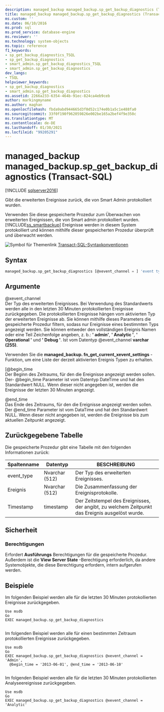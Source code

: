```yaml
---
description: managed_backup managed_backup.sp_get_backup_diagnostics (Transact-SQL)
title: managed_backup managed_backup.sp_get_backup_diagnostics (Transact-SQL) | Microsoft-Dokumentation
ms.custom: ''
ms.date: 06/10/2016
ms.prod: sql
ms.prod_service: database-engine
ms.reviewer: ''
ms.technology: system-objects
ms.topic: reference
f1_keywords:
- sp_get_backup_diagnostics_TSQL
- sp_get_backup_diagnostics
- smart_admin.sp_get_backup_diagnostics_TSQL
- smart_admin.sp_get_backup_diagnostics
dev_langs:
- TSQL
helpviewer_keywords:
- sp_get_backup_diagnostics
- smart_admin.sp_get_backup_diagnostics
ms.assetid: 2266a233-6354-464b-91ec-824ca4eb9ceb
author: markingmyname
ms.author: maghan
ms.openlocfilehash: fbda9abd944665d3f0d52c174e0b1a5c1e488fa0
ms.sourcegitcommit: 33f0f190f962059826e002be165a2bef4f9e350c
ms.translationtype: MT
ms.contentlocale: de-DE
ms.lasthandoff: 01/30/2021
ms.locfileid: "99205291"
---
```

# <a name="managed_backupsp_get_backup_diagnostics-transact-sql"></a>managed_backup managed_backup.sp_get_backup_diagnostics (Transact-SQL)
[!INCLUDE [sqlserver2016](../../includes/applies-to-version/sqlserver2016.md)]

  Gibt die erweiterten Ereignisse zurück, die von Smart Admin protokolliert wurden.  
  
 Verwenden Sie diese gespeicherte Prozedur zum Überwachen von erweiterten Ereignissen, die von Smart admin protokolliert wurden. [!INCLUDE[ss_smartbackup](../../includes/ss-smartbackup-md.md)] Ereignisse werden in diesem System protokolliert und können mithilfe dieser gespeicherten Prozedur überprüft und überwacht werden.  
  
 ![Symbol für Themenlink](../../database-engine/configure-windows/media/topic-link.gif "Symbol für Themenlink") [Transact-SQL-Syntaxkonventionen](../../t-sql/language-elements/transact-sql-syntax-conventions-transact-sql.md)  
  
## <a name="syntax"></a>Syntax  
  
```sql  
managed_backup.sp_get_backup_diagnostics [@xevent_channel = ] 'event type' [, [@begin_time = ] 'time1' ] [, [@end_time = ] 'time2'VARCHAR(255) = 'Xevent',@begin_time DATETIME = NULL,@end_time DATETIME = NULL  
```  
  
##  <a name="arguments"></a><a name="Arguments"></a>Argumente  
 @xevent_channel  
 Der Typ des erweiterten Ereignisses. Bei Verwendung des Standardwerts werden alle in den letzten 30 Minuten protokollierten Ereignisse zurückgegeben. Die protokollierten Ereignisse hängen vom aktivierten Typ der erweiterten Ereignisse ab. Sie können mithilfe dieses Parameters die gespeicherte Prozedur filtern, sodass nur Ereignisse eines bestimmten Typs angezeigt werden. Sie können entweder den vollständigen Ereignis Namen oder eine Teil Zeichenfolge angeben, z. b.: **' admin'**, **' Analytic '**, **' Operational '** und **' Debug '**. Ist vom Datentyp @event_channel **varchar (255)**.  
  
 Verwenden Sie die **managed_backup. fn_get_current_xevent_settings** -Funktion, um eine Liste der derzeit aktivierten Ereignis Typen zu erhalten.  
  
 [@begin_time  
 Der Beginn des Zeitraums, für den die Ereignisse angezeigt werden sollen. Der- @begin_time Parameter ist vom Datentyp DateTime und hat den Standardwert NULL. Wenn dieser nicht angegeben ist, werden die Ereignisse der letzten 30 Minuten angezeigt.  
  
 @end_time  
 Das Ende des Zeitraums, für den die Ereignisse angezeigt werden sollen. Der @end_time Parameter ist vom DataTime und hat den Standardwert NULL.  Wenn dieser nicht angegeben ist, werden die Ereignisse bis zum aktuellen Zeitpunkt angezeigt.  
  
## <a name="table-returned"></a>Zurückgegebene Tabelle  
 Die gespeicherte Prozedur gibt eine Tabelle mit den folgenden Informationen zurück:  
  
| Spaltenname | Datentyp | BESCHREIBUNG |  
| ----------- | --------- | ----------- |
|event_type|Nvarchar (512)|Der Typ des erweiterten Ereignisses.|  
|Ereignis|Nvarchar (512)|Die Zusammenfassung der Ereignisprotokolle.|  
|Timestamp|timestamp|Der Zeitstempel des Ereignisses, der angibt, zu welchem Zeitpunkt das Ereignis ausgelöst wurde.|  
  
## <a name="security"></a>Sicherheit  
  
### <a name="permissions"></a>Berechtigungen  
 Erfordert **Ausführungs** Berechtigungen für die gespeicherte Prozedur. Außerdem ist die **View Server State** -Berechtigung erforderlich, da andere Systemobjekte, die diese Berechtigung erfordern, intern aufgerufen werden.  
  
## <a name="examples"></a>Beispiele  
 Im folgenden Beispiel werden alle für die letzten 30 Minuten protokollierten Ereignisse zurückgegeben.  
  
```  
Use msdb  
Go  
EXEC managed_backup.sp_get_backup_diagnostics  
  
```  
  
 Im folgenden Beispiel werden alle für einen bestimmten Zeitraum protokollierten Ereignisse zurückgegeben.  
  
```  
Use msdb  
Go  
EXEC managed_backup.sp_get_backup_diagnostics @xevent_channel = 'Admin',  
  @begin_time = '2013-06-01', @end_time = '2013-06-10'  
  
```  
  
 Im folgenden Beispiel werden alle für die letzten 30 Minuten protokollierten Analyseereignisse zurückgegeben.  
  
```  
Use msdb  
Go  
EXEC managed_backup.sp_get_backup_diagnostics @xevent_channel = 'Analytic'  
  
```  
  
  
